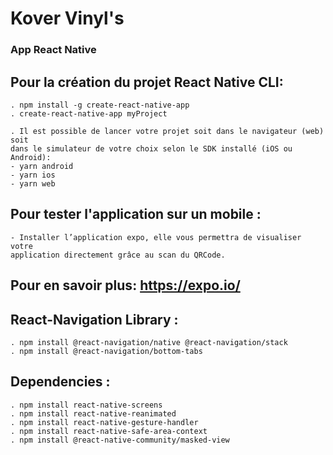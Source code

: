# Kover Vinyl's 
### App React Native 

## Pour la création du projet  React Native CLI:
    . npm install -g create-react-native-app
    . create-react-native-app myProject

    . Il est possible de lancer votre projet soit dans le navigateur (web) soit
    dans le simulateur de votre choix selon le SDK installé (iOS ou Android):
    - yarn android
    - yarn ios
    - yarn web

## Pour tester l'application sur un mobile :
    - Installer l’application expo, elle vous permettra de visualiser votre
    application directement grâce au scan du QRCode.

## Pour en savoir plus: https://expo.io/

## React-Navigation Library :
    . npm install @react-navigation/native @react-navigation/stack
    . npm install @react-navigation/bottom-tabs

## Dependencies : 
    . npm install react-native-screens
    . npm install react-native-reanimated  
    . npm install react-native-gesture-handler 
    . npm install react-native-safe-area-context
    . npm install @react-native-community/masked-view










